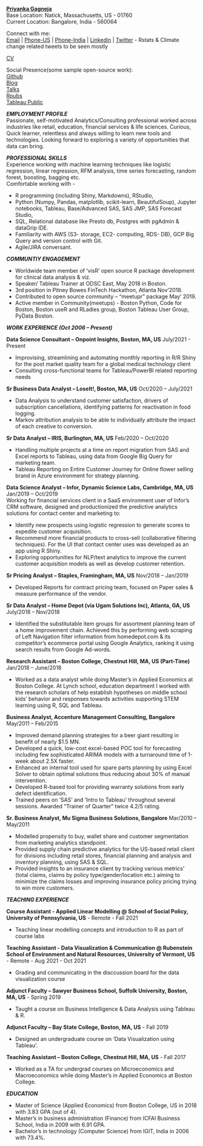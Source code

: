 [**Priyanka Gagneja**](priyankagagneja.github.io)   
Base Location: Natick, Massachusetts, US - 01760    
Current Location: Bangalore, India - 560064    

Connect with me:         
[Email](priyankaigit@gmail.com) | 
[Phone-US](508-215-7316) | 
[Phone-India](9667157090) | 
[Linkedin](https://www.linkedin.com/in/priyanka-gagneja/) | 
[Twitter](https://twitter.com/priyankaigit) - Rstats & Climate change related tweets to be seen mostly                  


[CV](https://github.com/priyankagagneja/cv-automation-in-r/blob/master/CV.pdf)      

Social Presence(some sample open-source work):      
[Github](https://github.com/priyankagagneja)      
[Blog](https://fun-with-data.netlify.app/)        
[Talks](https://github.com/priyankagagneja/Talks)     
[Rpubs](https://www.rpubs.com/priyankaigit)           
[Tableau Public](https://public.tableau.com/profile/priyanka.gagneja#!/)           

***EMPLOYMENT PROFILE***  
Passionate, self-motivated Analytics/Consulting professional worked across industries like retail, education, financial services & life sciences. Curious, Quick learner, relentless and always willing to learn new tools and technologies. Looking forward to exploring a variety of opportunities that data can bring.     

***PROFESSIONAL SKILLS***   
Experience working with machine learning techniques like logistic regression, linear regression, RFM analysis, time series forecasting, random forest, boosting, bagging etc.      
Comfortable working with - 
- R programming (including Shiny, Markdowns), RStudio, 
- Python (Numpy, Pandas, matplotlib, scikit-learn, BeautifulSoup), Jupyter notebooks, Tableau, Base/Advanced SAS, SAS JMP, SAS Forecast Studio, 
- SQL, Relational database like Presto db, Postgres with pgAdmin & dataGrip IDE.   
- Familiarity with AWS (S3- storage, EC2- computing, RDS- DB), GCP Big Query and version control with Git.
- Agile/JIRA conversant.

***COMMUNTIY ENGAGEMENT***

- Worldwide team member of ‘visR’ open source R package development for clinical data analysis & viz.
- Speaker/ Tableau Trainer at ODSC East, May 2018 in Boston.
- 3rd position in Pitney Bowes FinTech Hackathon, Atlanta Nov’2018. 
- Contributed to open source community – “meetupr” package May’ 2019.
- Active member in Community(meetups) - Boston Python, Code for Boston, Boston useR and RLadies group, Boston Tableau User Group, PyData Boston.

***WORK EXPERIENCE (Oct 2006 – Present)***

**Data Science Consultant – Onpoint Insights, Boston, MA, US**	   	                July/2021 - Present
- Improvising, streamlining and automating monthly reporting in R/R Shiny for the post market quality team for a global medical technology client
- Consulting cross-functional teams for Tableau/PowerBI related reporting needs

**Sr Business Data Analyst – LoseIt!, Boston, MA, US**	   	                        Oct/2020 – July/2021
- Data Analysis to understand customer satisfaction, drivers of subscription cancellations, identifying patterns for reactivation in food logging.
- Markov attribution analysis to be able to individually attribute the impact of each creative to conversion.

**Sr Data Analyst – IRIS, Burlington, MA, US**	   	                                Feb/2020 – Oct/2020
- Handling multiple projects at a time on report migration from SAS and Excel reports to Tableau, using data from Google Big Query for marketing team.  
- Tableau Reporting on Entire Customer Journey for Online flower selling brand in Azure environment for strategy planning.

**Data Science Analyst – Infor, Dynamic Science Labs, Cambridge, MA, US** 	   	    Jan/2019 – Oct/2019   
Working for financial services client in a SaaS environment user of Infor’s CRM software, designed and productionized the predictive analytics solutions for contact center and marketing to: 
- Identify new prospects using logistic regression to generate scores to expedite customer acquisition. 
- Recommend more financial products to cross-sell (collaborative filtering techniques). For the UI that contact center uses was developed as an app using R Shiny.  
- Exploring opportunities for NLP/text analytics to improve the current customer acquisition models as well as develop customer retention.

**Sr Pricing Analyst – Staples, Framingham, MA, US**                             	   Nov/2018 – Jan/2019
- Developed Reports for contract pricing team, focused on Paper sales & measure performance of the vendor. 

**Sr Data Analyst – Home Depot (via Ugam Solutions Inc), Atlanta, GA, US**  	        July/2018 – Nov/2018
- Identified the substitutable item groups for assortment planning team of a home improvement chain. Achieved this by performing web scraping of Left Navigation filter information from homedepot.com & its competitor’s ecommerce portal using Google Analytics, ranking it using search results from Google Ad-words.

**Research Assistant – Boston College, Chestnut Hill, MA, US (Part-Time)**	           Jan/2018 – June/2018
- Worked as a data analyst while doing Master’s in Applied Economics at Boston College. At Lynch school, education department I worked with the research scholars of help establish hypotheses on middle school kids’ behavior and responses towards activities supporting STEM learning using R, SQL and Tableau. 

**Business Analyst, Accenture Management Consulting, Bangalore**	                      May/2011 – Feb/2015
- Improved demand planning strategies for a beer giant resulting in benefit of nearly $1.5 MN.
- Developed a quick, low-cost excel-based POC tool for forecasting including few sophisticated ARIMA models with a turnaround time of 1-week about 2.5X faster.
- Enhanced an internal tool used for spare parts planning by using Excel Solver to obtain optimal solutions thus reducing about 30% of manual intervention.
- Developed R-based tool for providing warranty solutions from early defect identification.
- Trained peers on ‘SAS’ and ‘Intro to Tableau’ throughout several sessions. Awarded “Trainer of Quarter” twice 4.2/5 rating.

**Sr. Business Analyst, Mu Sigma Business Solutions, Bangalore**	                       Mar/2010 – May/2011
- Modelled propensity to buy, wallet share and customer segmentation from marketing analytics standpoint.
- Provided supply chain predictive analytics for the US-based retail client for divisions including retail stores, financial planning and analysis and inventory planning, using SAS & SQL. 
- Provided insights to an insurance client by tracking various metrics’ (total claims, claims by policy type/gender/location etc.) aiming to minimize the claims losses and improving insurance policy pricing trying to win more customers.
 
 
***TEACHING EXPERIENCE***     

**Course Assistant - Applied Linear Modelling @ School of Social Policy, University of Pennsylvania, US** - Remote - Fall 2021
- Teaching linear modelling concepts and introduction to R as part of course labs 

**Teaching Assistant - Data Visualization & Communication @ Rubenstein School of Environment and Natural Resources, University of Vermont, US** - Remote - Aug 2021 - Oct 2021
- Grading and communicating in the disccussion board for the data visualization course

**Adjunct Faculty – Sawyer Business School, Suffolk University, Boston, MA, US** - Spring 2019
- Taught a course on Business Intelligence & Data Analysis using Tableau & R.

**Adjunct Faculty – Bay State College, Boston, MA, US** - Fall 2019
- Designed an undergraduate course on ‘Data Visualization using Tableau’.

**Teaching Assistant – Boston College, Chestnut Hill, MA, US**	    - Fall 2017
- Worked as a TA for undergrad courses on Microeconomics and Macroeconomics while doing Master’s in Applied Economics at Boston College. 


***EDUCATION***  
- Master of Science (Applied Economics) from Boston College, US in 2018 with 3.83 GPA (out of 4).
- Master’s in business administration (Finance) from ICFAI Business School, India in 2009 with 6.91 GPA.
- Bachelor’s in technology (Computer Science) from IGIT, India in 2006 with 73.4%.
